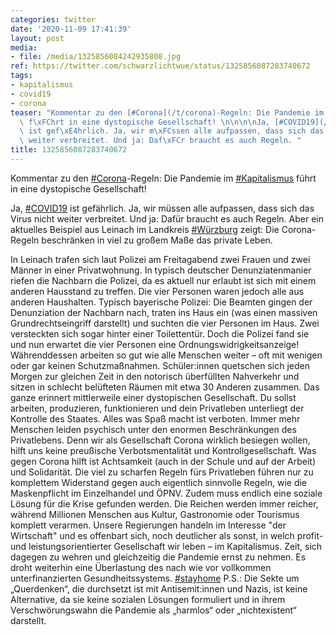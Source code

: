 ```yaml
---
categories: twitter
date: '2020-11-09 17:41:39'
layout: post
media:
- file: /media/1325856084242935808.jpg
ref: https://twitter.com/schwarzlichtwue/status/1325856087283740672
tags:
- kapitalismus
- covid19
- corona
teaser: "Kommentar zu den [#Corona](/t/corona)-Regeln: Die Pandemie im [#Kapitalismus](/t/kapitalismus)\
  \ f\xFChrt in eine dystopische Gesellschaft! \n\n\n\nJa, [#COVID19](/t/covid19)\
  \ ist gef\xE4hrlich. Ja, wir m\xFCssen alle aufpassen, dass sich das Virus nicht\
  \ weiter verbreitet. Und ja: Daf\xFCr braucht es auch Regeln. "
title: 1325856087283740672
---
```

Kommentar zu den [#Corona](/t/corona)-Regeln: Die Pandemie im [#Kapitalismus](/t/kapitalismus) führt in eine dystopische Gesellschaft! 



Ja, [#COVID19](/t/covid19) ist gefährlich. Ja, wir müssen alle aufpassen, dass sich das Virus nicht weiter verbreitet. Und ja: Dafür braucht es auch Regeln. 
Aber ein aktuelles Beispiel aus Leinach im Landkreis [#Würzburg](/t/würzburg) zeigt: Die Corona-Regeln beschränken in viel zu großem Maße das private Leben.



In Leinach trafen sich laut Polizei am Freitagabend zwei Frauen und zwei Männer in einer Privatwohnung.
In typisch deutscher Denunziatenmanier riefen die Nachbarn die Polizei, da es aktuell nur erlaubt ist sich mit einem anderen Hausstand zu treffen. Die vier Personen waren jedoch alle aus anderen Haushalten. Typisch bayerische Polizei: Die Beamten gingen der Denunziation der Nachbarn nach, traten ins Haus ein (was einen massiven Grundrechtseingriff darstellt) und suchten die vier Personen im Haus. Zwei versteckten sich sogar hinter einer Toilettentür. Doch die Polizei fand sie und nun erwartet die vier Personen eine Ordnungswidrigkeitsanzeige!
Währenddessen arbeiten so gut wie alle Menschen weiter – oft mit wenigen oder gar keinen Schutzmaßnahmen. Schüler:innen quetschen sich jeden Morgen zur gleichen Zeit in den notorisch überfüllten Nahverkehr und sitzen in schlecht belüfteten Räumen mit etwa 30 Anderen zusammen.
Das ganze erinnert mittlerweile einer dystopischen Gesellschaft. Du sollst arbeiten, produzieren, funktionieren und dein Privatleben unterliegt der Kontrolle des Staates. Alles was Spaß macht ist verboten. Immer mehr Menschen leiden psychisch unter den enormen Beschränkungen des
Privatlebens. Denn wir als Gesellschaft Corona wirklich besiegen wollen, hilft uns keine preußische Verbotsmentalität und Kontrollgesellschaft. Was gegen Corona hilft ist Achtsamkeit (auch in der Schule und auf der Arbeit) und Solidarität.
Die viel zu scharfen Regeln fürs Privatleben führen nur zu komplettem Widerstand gegen auch eigentlich sinnvolle Regeln, wie die Maskenpflicht im Einzelhandel und ÖPNV.
Zudem muss endlich eine soziale Lösung für die Krise gefunden werden. Die Reichen werden immer reicher, während Millionen Menschen aus Kultur, Gastronomie oder Tourismus komplett verarmen.
Unsere Regierungen handeln im Interesse "der Wirtschaft" und es offenbart sich, noch deutlicher als sonst, in welch profit- und leistungsorientierter Gesellschaft wir leben – im Kapitalismus.
Zeit, sich dagegen zu wehren und gleichzeitig die Pandemie ernst zu nehmen. Es droht weiterhin eine Überlastung des nach wie vor vollkommen unterfinanzierten Gesundheitssystems. [#stayhome](/t/stayhome)
P.S.: Die Sekte um „Querdenken“, die durchsetzt ist mit Antisemit:innen und Nazis, ist keine Alternative, da sie keine sozialen Lösungen formuliert und in ihrem Verschwörungswahn die Pandemie als „harmlos“ oder „nichtexistent“ darstellt.